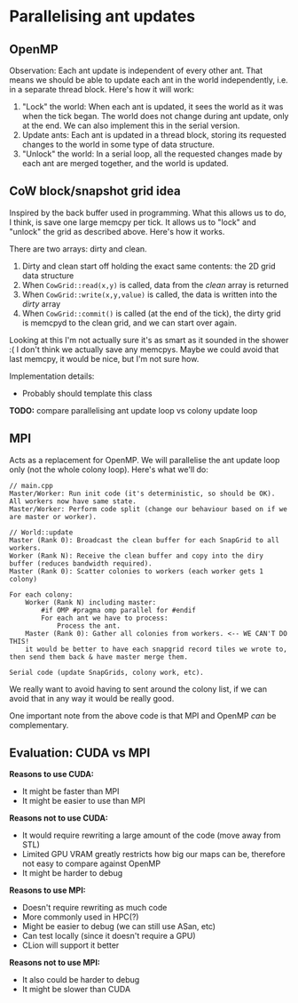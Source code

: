 # Parallelising ant updates
## OpenMP
Observation: Each ant update is independent of every other ant. That means we should be able to
update each ant in the world independently, i.e. in a separate thread block. Here's how it will work:

1. "Lock" the world: When each ant is updated, it sees the world as it was when the tick began. The
world does not change during ant update, only at the end. We can also implement this in the serial
version.
2. Update ants: Each ant is updated in a thread block, storing its requested changes to the world in some type of
data structure.
3. "Unlock" the world: In a serial loop, all the requested changes made by each ant are merged
together, and the world is updated.

## CoW block/snapshot grid idea
Inspired by the back buffer used in programming. What this allows us to do, I think, is save one
large memcpy per tick. It allows us to "lock" and "unlock" the grid as described above. Here's how
it works.

There are two arrays: dirty and clean.

1. Dirty and clean start off holding the exact same contents: the 2D grid data structure
2. When `CowGrid::read(x,y)` is called, data from the _clean_ array is returned
3. When `CowGrid::write(x,y,value)` is called, the data is written into the _dirty_ array
4. When `CowGrid::commit()` is called (at the end of the tick), the dirty grid is memcpyd to the
clean grid, and we can start over again.

Looking at this I'm not actually sure it's as smart as it sounded in the shower :( I don't think we
actually save any memcpys. Maybe we could avoid that last memcpy, it would be nice, but I'm not sure
how.

Implementation details:
- Probably should template this class

**TODO:** compare parallelising ant update loop vs colony update loop

## MPI
Acts as a replacement for OpenMP. We will parallelise the ant update loop only (not the whole colony
loop). Here's what we'll do:

```
// main.cpp
Master/Worker: Run init code (it's deterministic, so should be OK). All workers now have same state.
Master/Worker: Perform code split (change our behaviour based on if we are master or worker).

// World::update
Master (Rank 0): Broadcast the clean buffer for each SnapGrid to all workers.
Worker (Rank N): Receive the clean buffer and copy into the diry buffer (reduces bandwidth required).
Master (Rank 0): Scatter colonies to workers (each worker gets 1 colony)

For each colony:
    Worker (Rank N) including master: 
        #if OMP #pragma omp parallel for #endif
        For each ant we have to process:
            Process the ant.
    Master (Rank 0): Gather all colonies from workers. <-- WE CAN'T DO THIS!
    it would be better to have each snapgrid record tiles we wrote to, then send them back & have master merge them.
    
Serial code (update SnapGrids, colony work, etc).
```

We really want to avoid having to sent around the colony list, if we can avoid that in any way
it would be really good.

One important note from the above code is that MPI and OpenMP _can_ be complementary.

## Evaluation: CUDA vs MPI
**Reasons to use CUDA:**

- It might be faster than MPI
- It might be easier to use than MPI

**Reasons not to use CUDA:**

- It would require rewriting a large amount of the code (move away from STL)
- Limited GPU VRAM greatly restricts how big our maps can be, therefore not easy to compare against
OpenMP
- It might be harder to debug

**Reasons to use MPI:**

- Doesn't require rewriting as much code
- More commonly used in HPC(?)
- Might be easier to debug (we can still use ASan, etc)
- Can test locally (since it doesn't require a GPU)
- CLion will support it better

**Reasons not to use MPI:**

- It also could be harder to debug
- It might be slower than CUDA
